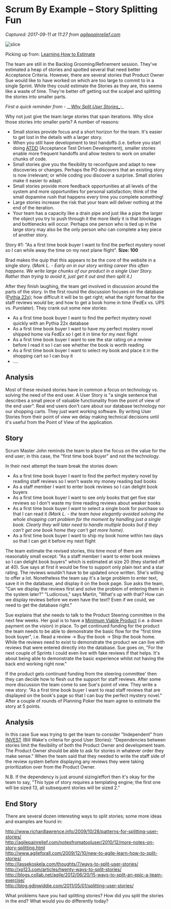 # Scrum By Example – Story Splitting Fun

_Captured: 2017-09-11 at 11:27 from [agilepainrelief.com](https://agilepainrelief.com/notesfromatooluser/2012/07/scrummaster-tales-story-splitting-fun.html?utm_content=buffer56a78&utm_medium=social&utm_source=twitter.com&utm_campaign=buffer#.WbZW9eSbGaM)_

![slice](https://3hppfzjby0g1sxwjng1f4h1c-wpengine.netdna-ssl.com/wp-content/uploads/2012/07/photodune-2996181-different-colors-sliced-apple-xs.jpg)

Picking up from: [Learning How to Estimate](http://agilepainrelief.com/notesfromatooluser/2012/06/scrummaster-tales-learning-how-to-estimate.html)

The team are still in the Backlog Grooming/Refinement session. They've estimated a heap of stories and spotted several that need better Acceptance Criteria. However, there are several stories that Product Owner Sue would like to have worked on which are too large to commit to in a single Sprint. While they could estimate the Stories as they are, this seems like a waste of time. They're better off getting out the scalpel and splitting the stories into smaller parts.

_First a quick reminder from - __[Why Split User Stories_](http://agilepainrelief.com/notesfromatooluser/2010/09/story-slicing-how-small-is-enough.html)_:_

Why not just give the team large stories that span iterations. Why slice those stories into smaller parts? A number of reasons:

  * Small stories provide focus and a short horizon for the team. It's easier to get lost in the details with a larger story.
  * When you still have development to test handoffs (i.e. before you start doing [ATDD](http://www.methodsandtools.com/archive/archive.php?id=72) (Acceptance Test Driven Development), smaller stories enable more frequent handoffs and allow testers to work on smaller chunks of code.
  * Small stories give you the flexibility to reconfigure and adapt to new discoveries or changes. Perhaps the PO discovers that an existing story is now irrelevant; or while coding you discover a surprise. Small stories make it easier to adapt.
  * Small stories provide more feedback opportunities at all levels of the system and more opportunities for personal satisfaction; think of the small dopamine rush that happens every time you complete something!
  * Large stories increase the risk that your team will deliver nothing at the end of the iteration.
  * Your team has a capacity like a drain pipe and just like a pipe the larger the object you try to push through it the more likely it is that blockages and bottlenecks will occur. Perhaps one person who is tied up in the large story may also be the only person who can complete a key piece of another story.

Story #1: "As a first time book buyer I want to find the perfect mystery novel so I can while away the time on my next plane flight". **Size: 100**

Brad makes the quip that this appears to be the core of the website in a single story. (_Mark L. - Early on in our story writing career this often happens. We write large chunks of our product in a single User Story. Rather than trying to avoid it, just get it out and then split it.)_

After they finish laughing, the team get involved in discussion around the parts of the story. In the first round the discussion focuses on the database ([Pythia 22x](http://en.wikipedia.org/wiki/Oracle)); how difficult it will be to get right; what the right format for the staff reviews would be; and how to get a book home in time (FedEx vs. UPS vs. Purolater). They crank out some new stories:

  * As a first time book buyer I want to find the perfect mystery novel quickly with an Pythia 22x database
  * As a first time book buyer I want to have my perfect mystery novel shipped home via FedEx so I get it in time for my next flight
  * As a first time book buyer I want to see the star rating on a review before I read it so I can see whether the book is worth reading
  * As a first time book buyer I want to select my book and place it in the shopping cart so I can buy it
  * ….

## Analysis

Most of these revised stories have in common a focus on technology vs. solving the need of the end user. A User Story is "a single sentence that describes a small piece of valuable functionality from the point of view of the end user". Real end users don't care about our database technology nor our shopping carts. They just want working software. By writing User Stories from their point of view we delay making technical decisions until it's useful from the Point of View of the application.

## Story

Scrum Master John reminds the team to place the focus on the value for the end user; in this case, the "first time book buyer" and not the technology.

In their next attempt the team break the stories down:

  * As a first time book buyer I want to find the perfect mystery novel by reading staff reviews so I won't waste my money reading bad books
  * As a staff member I want to enter book reviews so I can delight book buyers
  * As a first time book buyer I want to see only books that get five star reviews so I don't waste my time reading reviews about weaker books
  * As a first time book buyer I want to select a single book for purchase so that I can read it _(Mark L. - the team have elegantly avoided solving the whole shopping cart problem for the moment by handling just a single book. Clearly they will later need to handle multiple books but if they can't get one book home they can't get more home)._
  * As a first time book buyer I want to ship my book home within two days so that I can get it before my next flight

The team estimate the revised stories, this time most of them are reasonably small except: "As a staff member I want to enter book reviews so I can delight book buyers" which is estimated at size 20 (they started off at 40). Sue says at first it would be fine to support only plain text and a star rating. The reviews wouldn't have to be updated once written. She's willing to offer a lot. Nonetheless the team say it's a large problem to enter text, save it in the database, and display it on the book page. Sue asks the team, "Can we display the reviews first and solve the problem of entering them in the system later?" "Ludicrous," says Martin, "What's up with that? How can we display reviews before we even have the text? Even if we could, we need to get the database right."

Sue explains that she needs to talk to the Product Steering committee in the next few weeks. Her goal is to have a [Minimum Viable Product](http://www.startuplessonslearned.com/2009/08/minimum-viable-product-guide.html) (i.e. a down payment on the vision) in place. To get continued funding for the product the team needs to be able to demonstrate the basic flow for the "first time book buyer", i.e. Read a review -> Buy the book -> Ship the book home. While the reviews need to exist to demonstrate the product we can live with reviews that were entered directly into the database. Sue goes on, "For the next couple of Sprints I could even live with fake reviews if that helps. It's about being able to demonstrate the basic experience whilst not having the back end working right now."

If the product gets continued funding from the steering committee' then they can decide how to flesh out the support for staff reviews. After some more discussion the team come to see Sue's point of view. They write a new story: "As a first time book buyer I want to read staff reviews that are displayed on the book's page so that I can buy the perfect mystery novel." After a couple of rounds of Planning Poker the team agree to estimate the story at 5 points.

## Analysis

In this case Sue was trying to get the team to consider "Independent" from [INVEST](http://xp123.com/articles/invest-in-good-stories-and-smart-tasks/) (Bill Wake's criteria for good User Stories): "Dependencies between stories limit the flexibility of both the Product Owner and development team. The Product Owner should be able to ask for stories in whatever order they make sense." When the team said that they needed to write the staff side of the review system before displaying any reviews they were taking prioritization over from the Product Owner.

N.B. If the dependency is just around sizing/effort then it's okay for the team to say, "This type of story requires a templating engine; the first one will be sized 13, all subsequent stories will be sized 2."

## End Story

There are several dozen interesting ways to split stories; some more ideas and examples are found in:

<http://www.richardlawrence.info/2009/10/28/patterns-for-splitting-user-stories/>  
<http://agilepainrelief.com/notesfromatooluser/2010/12/more-notes-on-story-splitting.html>  
<http://www.agileforall.com/2009/12/10/new-to-agile-learn-how-to-split-stories/>  
<http://lassekoskela.com/thoughts/7/ways-to-split-user-stories/>  
<http://xp123.com/articles/twenty-ways-to-split-stories/>  
<http://blogs.collab.net/agile/2012/06/20/15-ways-to-split-an-epic-a-team-exercise/>  
<http://blog.gdinwiddie.com/2011/05/01/splitting-user-stories/>

What problems have you had splitting stories? How did you split the stories in the end? What would you do differently today?

